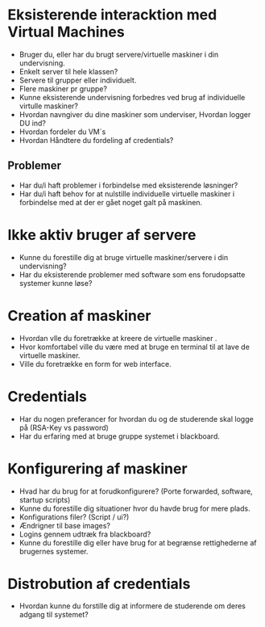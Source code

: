 # Eksisterende interacktion med Virtual Machines
* Bruger du, eller har du brugt servere/virtuelle maskiner i din undervisning.
* Enkelt server til hele klassen?
* Servere til grupper eller individuelt.
* Flere maskiner pr gruppe?
* Kunne eksisterende undervisning forbedres ved brug af individuelle virtulle maskiner?
* Hvordan navngiver du dine maskiner som underviser, Hvordan logger DU ind?
* Hvordan fordeler du VM´s
* Hvordan Håndtere du fordeling af credentials?

## Problemer
* Har du/i haft problemer i forbindelse med eksisterende løsninger?
* Har du/i haft behov for at nulstille individuelle virtuelle maskiner i forbindelse med at der er gået noget galt på maskinen.

# Ikke aktiv bruger af servere
* Kunne du forestille dig at bruge virtuelle maskiner/servere i din undervisning?
* Har du eksisterende problemer med software som ens forudopsatte systemer kunne løse?

# Creation af maskiner
* Hvordan vlle du foretrække at kreere de virtuelle maskiner .
* Hvor komfortabel ville du være med at bruge en terminal til at lave de virtuelle maskiner.
* Ville du foretrække en form for web interface.

# Credentials
* Har du nogen preferancer for hvordan du og de studerende skal logge på (RSA-Key vs password)
* Har du erfaring med at bruge gruppe systemet i blackboard.

# Konfigurering af maskiner
* Hvad har du brug for at forudkonfigurere? (Porte forwarded, software, startup scripts)
* Kunne du forestille dig situationer hvor du havde brug for mere plads.
* Konfigurations filer? (Script / ui?)
* Ændrigner til base images?
* Logins gennem udtræk fra blackboard?
* Kunne du forestille dig eller have brug for at begrænse rettighederne af brugernes systemer.

# Distrobution af credentials
* Hvordan kunne du forstille dig at informere de studerende om deres adgang til systemet?













 
